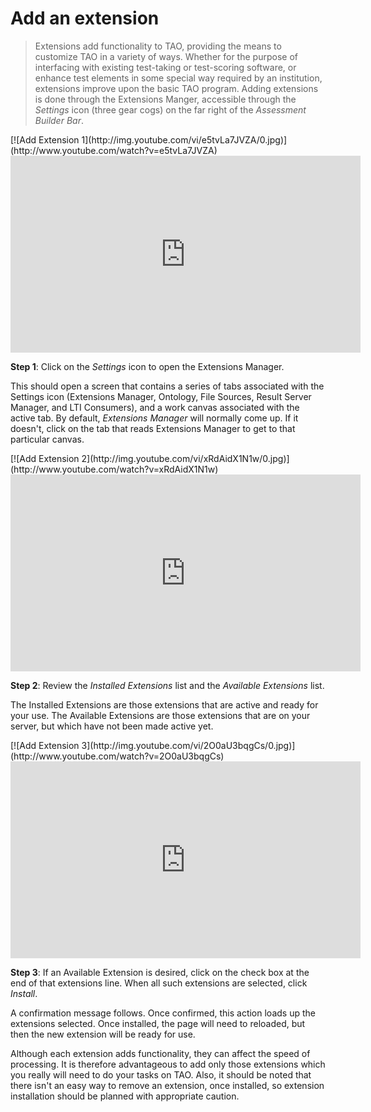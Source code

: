 # Add an extension


>Extensions add functionality to TAO, providing the means to customize TAO in a variety of ways. Whether for the purpose of interfacing with existing test-taking or test-scoring software, or enhance test elements in some special way required by an institution, extensions improve upon the basic TAO program. Adding extensions is done through the Extensions Manger, accessible through the *Settings* icon (three gear cogs) on the far right of the *Assessment Builder Bar*.

<div class="hidden-video">
[![Add Extension 1](http://img.youtube.com/vi/e5tvLa7JVZA/0.jpg)](http://www.youtube.com/watch?v=e5tvLa7JVZA)
</div>

<iframe width="560" height="315" src="https://www.youtube.com/embed/e5tvLa7JVZA" frameborder="0" allowfullscreen></iframe>

**Step 1**: Click on the *Settings* icon to open the Extensions Manager.

This should open a screen that contains a series of tabs associated with the Settings icon (Extensions Manager, Ontology, File Sources, Result Server Manager, and LTI Consumers), and a work canvas associated with the active tab. By default, *Extensions Manager* will normally come up. If it doesn't, click on the tab that reads Extensions Manager to get to that particular canvas.

<div class="hidden-video">
[![Add Extension 2](http://img.youtube.com/vi/xRdAidX1N1w/0.jpg)](http://www.youtube.com/watch?v=xRdAidX1N1w)
</div>

<iframe width="560" height="315" src="https://www.youtube.com/embed/xRdAidX1N1w" frameborder="0" allowfullscreen></iframe>

**Step 2**: Review the *Installed Extensions* list and the *Available Extensions* list.

The Installed Extensions are those extensions that are active and ready for your use. The Available Extensions are those extensions that are on your server, but which have not been made active yet.

<div class="hidden-video">
[![Add Extension 3](http://img.youtube.com/vi/2O0aU3bqgCs/0.jpg)](http://www.youtube.com/watch?v=2O0aU3bqgCs)
</div>

<iframe width="560" height="315" src="https://www.youtube.com/embed/2O0aU3bqgCs" frameborder="0" allowfullscreen></iframe>

**Step 3**: If an Available Extension is desired, click on the check box at the end of that extensions line. When all such extensions are selected, click *Install*.

A confirmation message follows. Once confirmed, this action loads up the extensions selected. Once installed, the page will need to reloaded, but then the new extension will be ready for use. 

Although each extension adds functionality, they can affect the speed of processing. It is therefore advantageous to add only those extensions which you really will need to do your tasks on TAO. Also, it should be noted that there isn't an easy way to remove an extension, once installed, so extension installation should be planned with appropriate caution.

